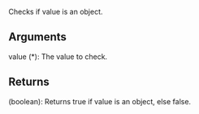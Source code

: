 Checks if value is an object.


## Arguments
value (*): The value to check.


## Returns
(boolean): Returns true if value is an object, else false.
